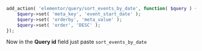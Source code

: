 ```php
add_action( 'elementor/query/sort_events_by_date', function( $query ) {
    $query->set( 'meta_key', 'event_start_date' );
    $query->set( 'orderby', 'meta_value' );
    $query->set( 'order', 'DESC' );
});
```
Now in the **Query id** field just paste `sort_events_by_date`
